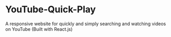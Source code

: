 # YouTube-Quick-Play
A responsive website for quickly and simply searching and watching videos on YouTube (Built with React.js)
